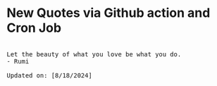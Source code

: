 # New Quotes via Github action and Cron Job

<pre>
<!-- #quote -->
Let the beauty of what you love be what you do.
- Rumi

Updated on: [8/18/2024]
<!-- #quoteEnd -->
</pre>

